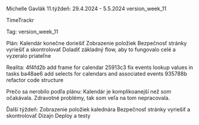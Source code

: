 Michelle Gavlák
11.týždeň: 29.4.2024 - 5.5.2024
version_week_11


TimeTrackr


Tag: version_week_11


Plán:
Kalendár konečne doriešiť
Zobrazenie položiek
Bezpečnosť stránky vyriešiť a skontrolovať
Doladiť základný flow, aby to fungovalo celé a vyzeralo priateľne

Realita:
4f4fd2b add frame for calendar
25913c3 fix events lookup values in tasks
ba48ae6 add selects for calendars and associated events
935788b refactor code structure

Prečo sa nerobilo podľa plánu:
Kalendár je komplikoanejší než som očakávala.
Zdravotné problémy, tak som veľa na tom nepracovala.


Ďalší týždeň:
Zobrazenie položiek kalednára
Bezpečnosť stránky vyriešiť a skontrolovať
Dizajn
Deploy a testy